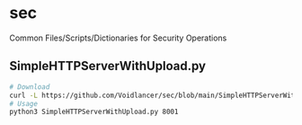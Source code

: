 # sec
Common Files/Scripts/Dictionaries for Security Operations

## SimpleHTTPServerWithUpload.py
```bash
# Download
curl -L https://github.com/Voidlancer/sec/blob/main/SimpleHTTPServerWithUpload.py -o SimpleHTTPServerWithUpload.py
# Usage
python3 SimpleHTTPServerWithUpload.py 8001
```
